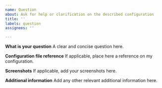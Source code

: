 ```yaml
---
name: Question
about: Ask for help or clarification on the described configuration
title: ''
labels: question
assignees: ''

---
```


**What is your question**
A clear and concise question here.

**Configuration file reference**
If applicable, place here a reference on my configuration.

**Screenshots**
If applicable, add your screenshots here.

**Additional information**
Add any other relevant additional information here.
